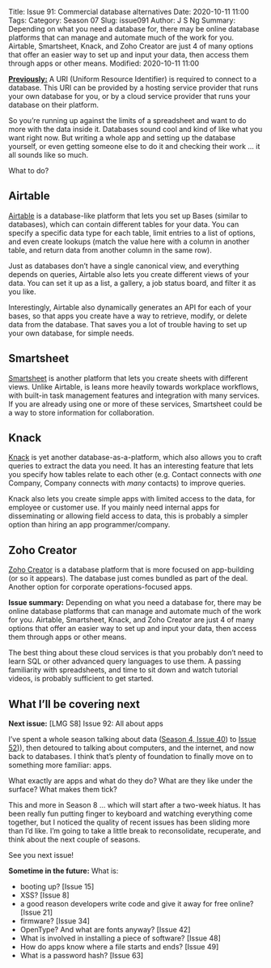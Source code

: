 Title: Issue 91: Commercial database alternatives
Date: 2020-10-11 11:00
Tags: 
Category: Season 07
Slug: issue091
Author: J S Ng
Summary: Depending on what you need a database for, there may be online database platforms that can manage and automate much of the work for you. Airtable, Smartsheet, Knack, and Zoho Creator are just 4 of many options that offer an easier way to set up and input your data, then access them through apps or other means.
Modified: 2020-10-11 11:00

[**Previously:**](https://buttondown.email/laymansguide/archive/) A URI (Uniform Resource Identifier) is required to connect to a database. This URI can be provided by a hosting service provider that runs your own database for you, or by a cloud service provider that runs your database on their platform.

So you’re running up against the limits of a spreadsheet and want to do more with the data inside it. Databases sound cool and kind of like what you want right now. But writing a whole app and setting up the database yourself, or even getting someone else to do it and checking their work ... it all sounds like so much.

What to do?

## Airtable

[Airtable](https://airtable.com/) is a database-like platform that lets you set up Bases (similar to databases), which can contain different tables for your data. You can specify a specific data type for each table, limit entries to a list of options, and even create lookups (match the value here with a column in another table, and return data from another column in the same row).

Just as databases don’t have a single canonical view, and everything depends on queries, Airtable also lets you create different views of your data. You can set it up as a list, a gallery, a job status board, and filter it as you like.

Interestingly, Airtable also dynamically generates an API for each of your bases, so that apps you create have a way to retrieve, modify, or delete data from the database. That saves you a lot of trouble having to set up your own database, for simple needs.

## Smartsheet

[Smartsheet](https://www.smartsheet.com/platform) is another platform that lets you create sheets with different views. Unlike Airtable, is leans more heavily towards workplace workflows, with built-in task management features and integration with many services. If you are already using one or more of these services, Smartsheet could be a way to store information for collaboration.

## Knack

[Knack](https://www.knack.com/tour) is yet another database-as-a-platform, which also allows you to craft queries to extract the data you need. It has an interesting feature that lets you specify how tables relate to each other (e.g. Contact connects with _one_ Company, Company connects with _many_ contacts) to improve queries.

Knack also lets you create simple apps with limited access to the data, for employee or customer use. If you mainly need internal apps for disseminating or allowing field access to data, this is probably a simpler option than hiring an app programmer/company.

## Zoho Creator

[Zoho Creator](https://www.zoho.com/creator/) is a database platform that is more focused on app-building (or so it appears). The database just comes bundled as part of the deal. Another option for corporate operations-focused apps.

**Issue summary:** Depending on what you need a database for, there may be online database platforms that can manage and automate much of the work for you. Airtable, Smartsheet, Knack, and Zoho Creator are just 4 of many options that offer an easier way to set up and input your data, then access them through apps or other means.

The best thing about these cloud services is that you probably don’t need to learn SQL or other advanced query languages to use them. A passing familiarity with spreadsheets, and time to sit down and watch tutorial videos, is probably sufficient to get started.

## What I’ll be covering next

**Next issue:** [LMG S8] Issue 92: All about apps

I’ve spent a whole season talking about data ([Season 4, Issue 40]({filename}/season04/issue040/issue040.md)) to [Issue 52]({filename}/season04/issue052/issue052.md))), then detoured to talking about computers, and the internet, and now back to databases. I think that’s plenty of foundation to finally move on to something more familiar: apps.

What exactly are apps and what do they do? What are they like under the surface? What makes them tick?

This and more in Season 8 ... which will start after a two-week hiatus. It has been really fun putting finger to keyboard and watching everything come together, but I noticed the quality of recent issues has been sliding more than I’d like. I’m going to take a little break to reconsolidate, recuperate, and think about the next couple of seasons.

See you next issue!

**Sometime in the future:** What is:

- booting up? [Issue 15]
- XSS? [Issue 8]
- a good reason developers write code and give it away for free online? [Issue 21]
- firmware? [Issue 34]
- OpenType? And what are fonts anyway? [Issue 42]
- What is involved in installing a piece of software? [Issue 48]
- How do apps know where a file starts and ends? [Issue 49]
- What is a password hash? [Issue 63]
